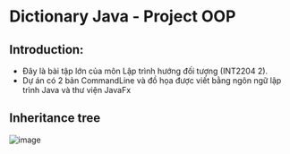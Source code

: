 # Dictionary Java -  Project OOP

## Introduction:
- Đây là bài tập lớn của môn Lập trình hướng đối tượng (INT2204 2).
- Dự án có 2 bản CommandLine và đồ họa được viết bằng ngôn ngữ lập trình Java và thư viện JavaFx

## Inheritance tree
![image](https://github.com/haiquanbg1/Dictionary/assets/125527500/de7c863b-7bfa-47a3-a845-13753f394342)

